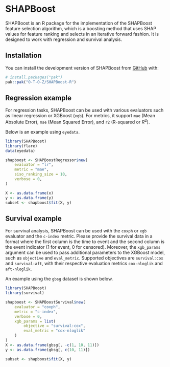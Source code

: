 
<!-- README.md is generated from README.Rmd. Please edit that file -->

# SHAPBoost

<!-- badges: start -->

<!-- badges: end -->

SHAPBoost is an R package for the implementation of the SHAPBoost
feature selection algorithm, which is a boosting method that uses SHAP
values for feature ranking and selects in an iterative forward fashion.
It is designed to work with regression and survival analysis.

## Installation

You can install the development version of SHAPBoost from
[GitHub](https://github.com/O-T-O-Z/SHAPBoost-R) with:

``` r
# install.packages("pak")
pak::pak("O-T-O-Z/SHAPBoost-R")
```

## Regression example

For regression tasks, SHAPBoost can be used with various evaluators such
as linear regression or XGBoost (`xgb`). For metrics, it support `mae`
(Mean Absolute Error), `mse` (Mean Squared Error), and `r2` (R-squared
or $R^{2}$).

Below is an example using `eyedata`.

``` r
library(SHAPBoost)
library(flare)
data(eyedata)

shapboost <- SHAPBoostRegressor$new(
    evaluator = "lr",
    metric = "mae",
    siso_ranking_size = 10,
    verbose = 0,
)

X <- as.data.frame(x)
y <- as.data.frame(y)
subset <- shapboost$fit(X, y)
```

## Survival example

For survival analysis, SHAPBoost can be used with the `coxph` or `xgb`
evaluator and the `c-index` metric. Please provide the survival data in
a format where the first column is the time to event and the second
column is the event indicator (1 for event, 0 for censored). Moreover,
the `xgb_params` argument can be used to pass additional parameters to
the XGBoost model, such as `objective` and `eval_metric`. Supported
objectives are `survival:cox` and `survival:aft`, with their respective
evaluation metrics `cox-nloglik` and `aft-nloglik`.

An example using the `gbsg` dataset is shown below.

``` r
library(SHAPBoost)
library(survival)

shapboost <- SHAPBoostSurvival$new(
    evaluator = "coxph",
    metric = "c-index",
    verbose = 0,
    xgb_params = list(
        objective = "survival:cox",
        eval_metric = "cox-nloglik"
    )
)
X <- as.data.frame(gbsg[, -c(1, 10, 11)])
y <- as.data.frame(gbsg[, c(10, 11)])

subset <- shapboost$fit(X, y)
```
